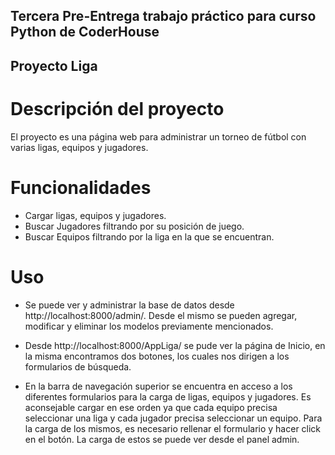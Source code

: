 ## Tercera Pre-Entrega trabajo práctico para curso Python de CoderHouse

## Proyecto Liga

# Descripción del proyecto

El proyecto es una página web para administrar un torneo de fútbol con varias ligas, equipos y jugadores.

# Funcionalidades

- Cargar ligas, equipos y jugadores. 
- Buscar Jugadores filtrando por su posición de juego.
- Buscar Equipos filtrando por la liga en la que se encuentran.

# Uso

- Se puede ver y administrar la base de datos desde http://localhost:8000/admin/. Desde el mismo se pueden agregar, modificar y eliminar los modelos previamente mencionados.

- Desde http://localhost:8000/AppLiga/ se pude ver la página de Inicio, en la misma encontramos dos botones, los cuales nos dirigen a los formularios de búsqueda.

- En la barra de navegación superior se encuentra en acceso a los diferentes formularios para la carga de ligas, equipos y jugadores. Es aconsejable cargar en ese orden ya que cada equipo precisa seleccionar una liga y cada jugador precisa seleccionar un equipo. Para la carga de los mismos, es necesario rellenar el formulario y hacer click en el botón. La carga de estos se puede ver desde el panel admin.
